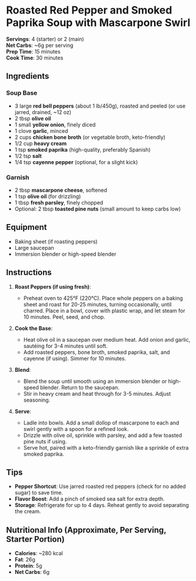 # Roasted Red Pepper and Smoked Paprika Soup with Mascarpone Swirl

**Servings**: 4 (starter) or 2 (main)  
**Net Carbs**: ~6g per serving  
**Prep Time**: 15 minutes  
**Cook Time**: 30 minutes  

## Ingredients

### Soup Base
- 3 large **red bell peppers** (about 1 lb/450g), roasted and peeled (or use jarred, drained, ~12 oz)
- 2 tbsp **olive oil**
- 1 small **yellow onion**, finely diced
- 1 clove **garlic**, minced
- 2 cups **chicken bone broth** (or vegetable broth, keto-friendly)
- 1/2 cup **heavy cream**
- 1 tsp **smoked paprika** (high-quality, preferably Spanish)
- 1/2 tsp **salt**
- 1/4 tsp **cayenne pepper** (optional, for a slight kick)

### Garnish
- 2 tbsp **mascarpone cheese**, softened
- 1 tsp **olive oil** (for drizzling)
- 1 tbsp **fresh parsley**, finely chopped
- Optional: 2 tbsp **toasted pine nuts** (small amount to keep carbs low)

## Equipment
- Baking sheet (if roasting peppers)
- Large saucepan
- Immersion blender or high-speed blender

## Instructions

1. **Roast Peppers (if using fresh)**:
   - Preheat oven to 425°F (220°C). Place whole peppers on a baking sheet and roast for 20-25 minutes, turning occasionally, until charred. Place in a bowl, cover with plastic wrap, and let steam for 10 minutes. Peel, seed, and chop.

2. **Cook the Base**:
   - Heat olive oil in a saucepan over medium heat. Add onion and garlic, sautéing for 3-4 minutes until soft.
   - Add roasted peppers, bone broth, smoked paprika, salt, and cayenne (if using). Simmer for 10 minutes.

3. **Blend**:
   - Blend the soup until smooth using an immersion blender or high-speed blender. Return to the saucepan.
   - Stir in heavy cream and heat through for 3-5 minutes. Adjust seasoning.

4. **Serve**:
   - Ladle into bowls. Add a small dollop of mascarpone to each and swirl gently with a spoon for a refined look.
   - Drizzle with olive oil, sprinkle with parsley, and add a few toasted pine nuts if using.
   - Serve hot, paired with a keto-friendly garnish like a sprinkle of extra smoked paprika.

## Tips
- **Pepper Shortcut**: Use jarred roasted red peppers (check for no added sugar) to save time.
- **Flavor Boost**: Add a pinch of smoked sea salt for extra depth.
- **Storage**: Refrigerate for up to 4 days. Reheat gently to avoid separating the cream.

## Nutritional Info (Approximate, Per Serving, Starter Portion)
- **Calories**: ~280 kcal
- **Fat**: 26g
- **Protein**: 5g
- **Net Carbs**: 6g